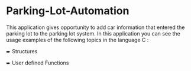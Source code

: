 # Parking-Lot-Automation
This application gives opportunity to add car information that entered the parking lot to the parking lot system. In this application you can see the usage examples of the following topics in the language C : 

➨ Structures

➨ User defined Functions

